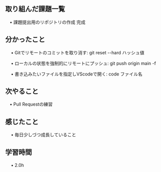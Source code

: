 ## 取り組んだ課題一覧
           
 　• 課題提出用のリポジトリの作成 完成
    
## 分かったこと

　 • Gitでリモートのコミットを取り消す: git reset --hard ハッシュ値

　 • ローカルの状態を強制的にリモートにプッシュ: git push origin main -f

　 • 書き込みたいファイルを指定しVScodeで開く: code ファイル名

## 次やること　
           
 　• Pull Requestの練習

## 感じたこと

　 • 毎日少しづつ成長していること

## 学習時間

　 • 2.0h